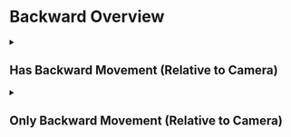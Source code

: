 # Backward Overview

<details>
<summary><h2>Has Backward Movement (Relative to Camera)</h2></summary>


<h3>🔵 Label Name:</h3>
<code>has_backward_wrt_camera</code>


<h3>📖 Definition:</h3>
Does the camera move backward (not zooming out) with respect to the initial frame?

<details>
<summary><h4> Question (Definition)</h4></summary>

- Does the camera move backward in space based on its starting position?

- Is the camera moving backward (not zooming out) with respect to itself, creating a noticeable parallax effect?

- Is the backward motion of the camera clear in this shot by comparing the start and end of the shot?

- Is the camera dollying out with respect to itself?

- Is the camera pulling back with respect to itself?

</details>

<details>
<summary><h4> Alternative Question</h4></summary>

- Does the camera move backward (not zooming out)?

- Is the camera moving backward?

- Is there clear backward movement when comparing the start and end of the shot?

- Does the camera travel backward in space, rather than zooming out?

- Is the camera pulling back through the space?

- Does the shot feature a clear backward motion of the camera?

- Is the camera's movement progressing backward rather than forward?

- Is the backward motion of the camera clear in this shot?

- Does the camera travel backward in space, rather than zooming out?

- Is the camera retreating in the scene?

- Does the perspective shift backward rather than relying on zoom?

- Is the camera physically traveling backward instead of adjusting focal length?

- Is the camera pulling back, creating a strong sense of depth?

</details>

<details>
<summary><h4> Prompt (Definition)</h4></summary>

- A video where the camera moves backward (not zooming out) with respect to the initial frame.

- A shot where the camera moves backward in space based on its starting position.

- A video where the camera moves backward (not zooming out) with respect to itself, creating a noticeable parallax effect.

- A scene where the backward motion of the camera is clear by comparing the start and end of the shot.

- The camera pulls back with respect to itself.

- The camera dollies backward with respect to itself.

- A video where the camera dolly moves backward with respect to itself.

</details>

<details>
<summary><h4> Alternative Prompt</h4></summary>

- A shot where the camera moves backward (not zooming out).

- A video where the camera is moving backward.

- The camera moves backward in space based on its starting position.

- The camera pulls back through the space.

- The camera moves backward.

- Camera retreats backward.

- A scene where there is clear backward movement when comparing the start and end of the shot.

- A video where the camera travels backward in space, rather than zooming out.

- A shot where the camera pulls back through the space.

- A video where the shot features a clear backward motion of the camera.

- A scene where the camera's movement progresses backward rather than forward.

- A video where the backward motion of the camera is clear.

- A shot where the camera travels backward in space rather than zooming out.

- A scene where the camera is retreating in the shot.

- A video where the perspective shifts backward rather than relying on zoom.

- A shot where the camera physically travels backward instead of adjusting focal length.

- A video where the camera pulls back, creating a strong sense of depth.

</details>

<h4>🟢 Positive:</h4>
<code>self.cam_motion.camera_movement in ['major_simple','major_complex'] and self.cam_motion.camera_forward_backward_cam_frame == 'backward'</code>

<h4>🔴 Negative:</h4>
<code>((self.cam_motion.camera_movement in ['major_simple','no'] and self.cam_motion.camera_forward_backward_cam_frame != 'backward') or (self.cam_motion.camera_movement in ['major_complex'] and self.cam_motion.camera_forward_backward_cam_frame == 'forward')) and self.cam_motion.steadiness not in ['unsteady','very_unsteady']</code>

<details>
<summary><h4>🔴 Negative (Easy)</h4></summary>

- <b>moving_forward</b>: <code>self.cam_motion.camera_movement in ['major_simple','major_complex'] and self.cam_motion.camera_forward_backward_cam_frame == 'forward' and self.cam_motion.steadiness not in ['unsteady','very_unsteady']</code>

</details>

<details>
<summary><h4>🔴 Negative (Hard)</h4></summary>

- <b>zooming_out</b>: <code>self.cam_motion.camera_movement in ['major_simple'] and self.cam_motion.camera_forward_backward_cam_frame != 'backward' and self.cam_motion.camera_zoom == 'out' and self.cam_motion.steadiness not in ['unsteady','very_unsteady']</code>

</details>

</details>

<details>
<summary><h2>Only Backward Movement (Relative to Camera)</h2></summary>


<h3>🔵 Label Name:</h3>
<code>only_backward_wrt_camera</code>


<h3>📖 Definition:</h3>
Does the camera move only backward (not zooming out) with respect to the initial frame?

<details>
<summary><h4> Question (Definition)</h4></summary>

- Is backward motion the only camera movement from the initial frame?

- Is there no other camera motion except backward movement relative to the initial frame?

- Does the camera move backward with respect to itself without any other movement or zooming?

- Is the camera only moving backward relative to the first frame?

- Is the camera only dollying out with respect to itself?

- Is the camera only pulling back with respect to itself?

- Is the camera only moving backward without zooming out relative to the first frame?

</details>

<details>
<summary><h4> Alternative Question</h4></summary>

- Is the camera only moving backward?

- Is the camera only moving backward (not zooming out) in the scene, creating a noticeable parallax effect?

- Is backward motion the only camera movement in this shot?

- Does the camera travel only backward in space, rather than zooming out?

- Is the camera exclusively moving backward relative to its initial position?

- Does the camera retreat in a straight backward direction without any other motions?

- Is the only movement in this shot a backward motion?

- Is there no side, tilt, or zoom adjustments while moving backward?

- Does the camera pull back without any vertical or lateral changes?

- Does the tracking movement consist only of a backward pull?

- Is the camera strictly retreating backward with no other motion applied?

- Does the shot feature only a single directional backward movement?

</details>

<details>
<summary><h4> Prompt (Definition)</h4></summary>

- A video where the camera moves only backward (not zooming out) with respect to the initial frame.

- A shot where the camera retreats in space relative to its starting position without any additional motion.

- A video where the camera exclusively moves backward with respect to the initial frame, creating a noticeable parallax effect.

- A scene where the camera pulls back with respect to itself without any lateral or vertical movement.

- The camera only dollying backward with respect to itself.

- The camera only pulls back with respect to itself.

</details>

<details>
<summary><h4> Alternative Prompt</h4></summary>

- A shot where the camera moves backward with no additional movement type.

- The camera moves backward without incorporating other movement types.

- The camera dollies backward.

- The camera retreats backward.

- Camera moves backward.

- A shot where the backward motion is the only movement present in the scene.

- A shot where the camera moves strictly backward without side-to-side or vertical adjustments.

- A video where the camera retreats in a single direction without any motion complexity.

- A scene where the camera moves straight back without tilting or panning.

- A video where the camera strictly maintains backward movement with no deviation.

- A shot where the tracking movement is purely backward without other motions.

- A scene where the only motion is the camera pulling back in a single direction.

</details>

<h4>🟢 Positive:</h4>
<code>self.cam_motion.camera_movement in ['major_simple'] and self.cam_motion.camera_forward_backward_cam_frame == 'backward' and self.cam_motion.check_if_no_motion_cam_frame(exclude=['forward_backward']) and self.cam_motion.steadiness not in ['unsteady','very_unsteady']</code>

<h4>🔴 Negative:</h4>
<code>self.cam_motion.camera_forward_backward_cam_frame != 'backward' or not self.cam_motion.check_if_no_motion_cam_frame(exclude=['forward_backward']) or self.cam_motion.camera_movement not in ['major_simple']</code>

<details>
<summary><h4>🔴 Negative (Easy)</h4></summary>

- <b>moving_forward</b>: <code>self.cam_motion.camera_movement in ['major_simple','major_complex'] and self.cam_motion.camera_forward_backward_cam_frame == 'forward'</code>

</details>

<details>
<summary><h4>🔴 Negative (Hard)</h4></summary>

- <b>zooming_out</b>: <code>self.cam_motion.camera_movement in ['major_simple'] and self.cam_motion.camera_forward_backward_cam_frame != 'backward' and self.cam_motion.camera_zoom == 'out'</code>

- <b>compound_motion_with_backward</b>: <code>self.cam_motion.camera_movement in ['major_simple'] and self.cam_motion.camera_forward_backward_cam_frame == 'backward' and not self.cam_motion.check_if_no_motion_cam_frame(exclude=['forward_backward'])</code>

</details>

</details>
